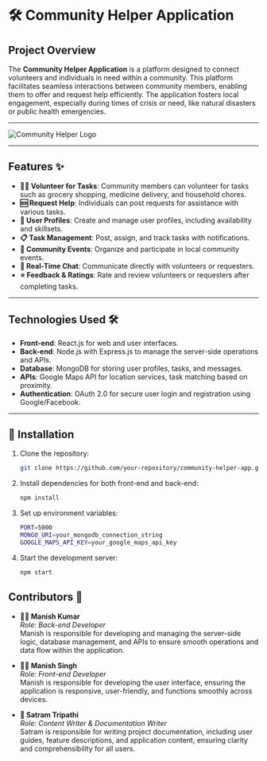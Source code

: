 # 🛠️ Community Helper Application

## Project Overview

The **Community Helper Application** is a platform designed to connect volunteers and individuals in need within a community. This platform facilitates seamless interactions between community members, enabling them to offer and request help efficiently. The application fosters local engagement, especially during times of crisis or need, like natural disasters or public health emergencies.

---

![Community Helper Logo](https://placeholder.com/logo.png) <!-- Replace with actual logo URL -->

---

## Features ✨

- **🙋‍♂️ Volunteer for Tasks**: Community members can volunteer for tasks such as grocery shopping, medicine delivery, and household chores.
- **🆘 Request Help**: Individuals can post requests for assistance with various tasks.
- **👤 User Profiles**: Create and manage user profiles, including availability and skillsets.
- **📋 Task Management**: Post, assign, and track tasks with notifications.
- **🎉 Community Events**: Organize and participate in local community events.
- **💬 Real-Time Chat**: Communicate directly with volunteers or requesters.
- **⭐ Feedback & Ratings**: Rate and review volunteers or requesters after completing tasks.

---

## Technologies Used 🛠️

- **Front-end**: React.js for web and user interfaces.
- **Back-end**: Node.js with Express.js to manage the server-side operations and APIs.
- **Database**: MongoDB for storing user profiles, tasks, and messages.
- **APIs**: Google Maps API for location services, task matching based on proximity.
- **Authentication**: OAuth 2.0 for secure user login and registration using Google/Facebook.

---

## 🚀 Installation

1. Clone the repository:

   ```bash
   git clone https://github.com/your-repository/community-helper-app.git
   ```

2. Install dependencies for both front-end and back-end:
   ```bash 
   npm install
    ```
3. Set up environment variables:
    ```bash  
    PORT=5000
    MONGO_URI=your_mongodb_connection_string
    GOOGLE_MAPS_API_KEY=your_google_maps_api_key

    ```
4. Start the development server:
    ```bash 
    npm start
    ```

## Contributors 👥

- **👨‍💻 Manish Kumar**  
  _Role: Back-end Developer_  
  Manish is responsible for developing and managing the server-side logic, database management, and APIs to ensure smooth operations and data flow within the application.

- **👨‍💻 Manish Singh**  
  _Role: Front-end Developer_  
  Manish is responsible for developing the user interface, ensuring the application is responsive, user-friendly, and functions smoothly across devices.

- **📝 Satram Tripathi**  
  _Role: Content Writer & Documentation Writer_  
  Satram is responsible for writing project documentation, including user guides, feature descriptions, and application content, ensuring clarity and comprehensibility for all users.
